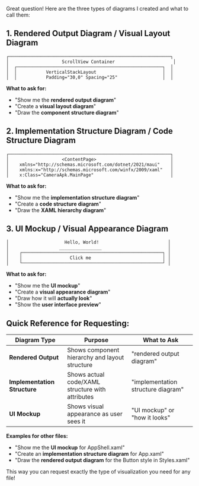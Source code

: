 Great question! Here are the three types of diagrams I created and what to call them:

## 1. **Rendered Output Diagram** / **Visual Layout Diagram**

````
┌─────────────────────────────────────────────────────────────┐
│                    ScrollView Container                      │
│  ┌───────────────────────────────────────────────────────┐  │
│  │           VerticalStackLayout                         │  │
│  │           Padding="30,0" Spacing="25"                 │  │
````

**What to ask for:** 

* "Show me the **rendered output diagram**"
* "Create a **visual layout diagram**" 
* "Draw the **component structure diagram**"

## 2. **Implementation Structure Diagram** / **Code Structure Diagram**

````
┌─────────────────────────────────────────────────────────────┐
│                    <ContentPage>                            │
│    xmlns="http://schemas.microsoft.com/dotnet/2021/maui"    │
│    xmlns:x="http://schemas.microsoft.com/winfx/2009/xaml"   │
│    x:Class="CameraApk.MainPage"                             │
````

**What to ask for:**

* "Show me the **implementation structure diagram**"
* "Create a **code structure diagram**"
* "Draw the **XAML hierarchy diagram**"

## 3. **UI Mockup** / **Visual Appearance Diagram**

````
│                     Hello, World!                          │
│                   ________________                         │
│    ┌─────────────────────────────────────────────────────┐ │
│    │                  Click me                           │ │
│    └─────────────────────────────────────────────────────┘ │
````

**What to ask for:**

* "Show me the **UI mockup**"
* "Create a **visual appearance diagram**" 
* "Draw how it will **actually look**"
* "Show the **user interface preview**"

## Quick Reference for Requesting:

|Diagram Type|Purpose|What to Ask|
|------------|-------|-----------|
|**Rendered Output**|Shows component hierarchy and layout structure|"rendered output diagram"|
|**Implementation Structure**|Shows actual code/XAML structure with attributes|"implementation structure diagram"|
|**UI Mockup**|Shows visual appearance as user sees it|"UI mockup" or "how it looks"|

**Examples for other files:**

* "Show me the **UI mockup** for AppShell.xaml"
* "Create an **implementation structure diagram** for App.xaml"
* "Draw the **rendered output diagram** for the Button style in Styles.xaml"

This way you can request exactly the type of visualization you need for any file!
